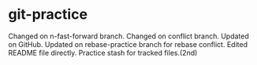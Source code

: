 # git-practice
Changed on n-fast-forward branch.
Changed on conflict branch.
Updated on GitHub.
Updated on rebase-practice branch for rebase conflict.
Edited README file directly.
Practice stash for tracked files.(2nd)

